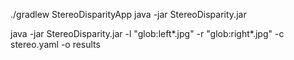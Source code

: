 ./gradlew StereoDisparityApp
java -jar StereoDisparity.jar

java -jar StereoDisparity.jar -l "glob:left*.jpg" -r "glob:right*.jpg" -c stereo.yaml  -o results